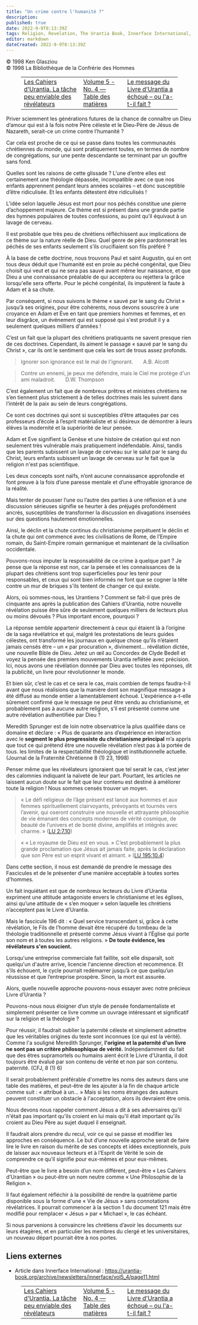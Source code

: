 ```yaml
---
title: "Un crime contre l'humanité ?"
description: 
published: true
date: 2022-9-9T8:13:39Z
tags: Religion, Revelation, The Urantia Book, Innerface International, article
editor: markdown
dateCreated: 2022-9-9T8:13:39Z
---
```


<p class="v-card v-sheet theme--light grey lighten-3 px-2">© 1998 Ken Glasziou<br>© 1998 La Bibliothèque de la Confrérie des Hommes</p>
<figure class="table chapter-navigator">
  <table>
    <tbody>
      <tr>
        <td>
        <a href="/fr/article/Ken_Glasziou/The_Revelators_Unenviable_Task">
          <span class="mdi mdi-arrow-left-drop-circle"></span><span class="pl-2">Les Cahiers d'Urantia. La tâche peu enviable des révélateurs</span>
        </a>
        </td>
        <td>
        <a href="/fr/index/articles_innerface#volume-5-no-4">
          <span class="mdi mdi-book-open-variant"></span><span class="pl-2">Volume 5 - No. 4 — Table des matières</span>
        </a>
        </td>
        <td>
        <a href="/fr/article/Ken_Glasziou/The_Urantia_Books_Message_has_Failed_or_has_it">
          <span class="pr-2">Le message du Livre d'Urantia a échoué – ou l'a-t-il fait ?</span><span class="mdi mdi-arrow-right-drop-circle"></span>
        </a>
        </td>
      </tr>
    </tbody>
  </table>
</figure>



Priver sciemment les générations futures de la chance de connaître un Dieu d’amour qui est à la fois notre Père céleste et le Dieu-Père de Jésus de Nazareth, serait-ce un crime contre l’humanité ?

Car cela est proche de ce qui se passe dans toutes les communautés chrétiennes du monde, qui sont pratiquement toutes, en termes de nombre de congrégations, sur une pente descendante se terminant par un gouffre sans fond.

Quelles sont les raisons de cette glissade ? L’une d’entre elles est certainement une théologie dépassée, incompatible avec ce que nos enfants apprennent pendant leurs années scolaires – et donc susceptible d’être ridiculisée. Et les enfants détestent être ridiculisés !

L’idée selon laquelle Jésus est mort pour nos péchés constitue une pierre d’achoppement majeure. Ce thème est si présent dans une grande partie des hymnes populaires de toutes confessions, au point qu’il équivaut à un lavage de cerveau.

Il est probable que très peu de chrétiens réfléchissent aux implications de ce thème sur la nature réelle de Dieu. Quel genre de père pardonnerait les péchés de ses enfants seulement s’ils crucifiaient son fils préféré ?

À la base de cette doctrine, nous trouvons Paul et saint Augustin, qui en ont tous deux déduit que l'humanité est en proie au péché congénital, que Dieu choisit qui veut et qui ne sera pas sauvé avant même leur naissance, et que Dieu a une connaissance préalable de qui acceptera ou rejettera la grâce lorsqu'elle sera offerte. Pour le péché congénital, ils imputèrent la faute à Adam et à sa chute.

Par conséquent, si nous suivons le thème « sauvé par le sang du Christ » jusqu’à ses origines, pour être cohérents, nous devons souscrire à une croyance en Adam et Ève en tant que premiers hommes et femmes, et en leur disgrâce, un événement qui est supposé qui s'est produit il y a seulement quelques milliers d'années !

C’est un fait que la plupart des chrétiens pratiquants ne savent presque rien de ces doctrines. Cependant, ils aiment le passage « sauvé par le sang du Christ », car ils ont le sentiment que cela les sort de trous assez profonds.

> Ignorer son ignorance est le mal de l'ignorant.
> &nbsp; &nbsp; &nbsp; A.B. Alcott

> Contre un ennemi, je peux me défendre, mais le Ciel me protège d'un ami maladroit.
> &nbsp; &nbsp; &nbsp; D.W. Thompson

C’est également un fait que de nombreux prêtres et ministres chrétiens ne s’en tiennent plus strictement à de telles doctrines mais les suivent dans l’intérêt de la paix au sein de leurs congrégations.

Ce sont ces doctrines qui sont si susceptibles d’être attaquées par ces professeurs d’école à l’esprit matérialiste et si désireux de démontrer à leurs élèves la modernité et la supériorité de leur pensée.

Adam et Eve signifient la Genèse et une histoire de création qui est non seulement très vulnérable mais pratiquement indéfendable. Ainsi, tandis que les parents subissent un lavage de cerveau sur le salut par le sang du Christ, leurs enfants subissent un lavage de cerveau sur le fait que la religion n'est pas scientifique.

Les deux concepts sont naïfs, n’ont aucune connaissance approfondie et font preuve à la fois d’une paresse mentale et d’une effroyable ignorance de la réalité.

Mais tenter de pousser l’une ou l’autre des parties à une réflexion et à une discussion sérieuses signifie se heurter à des préjugés profondément ancrés, susceptibles de transformer la discussion en divagations insensées sur des questions hautement émotionnelles.

Ainsi, le déclin et la chute continus du christianisme perpétuent le déclin et la chute qui ont commencé avec les civilisations de Rome, de l’Empire romain, du Saint-Empire romain germanique et maintenant de la civilisation occidentale.

Pouvons-nous imputer la responsabilité de ce crime à quelque part ? Je pense que la réponse est non, car la pensée et les connaissances de la plupart des chrétiens sont trop superficielles pour les tenir pour responsables, et ceux qui sont bien informés ne font que se cogner la tête contre un mur de briques s'ils tentent de changer ce qui existe.

Alors, où sommes-nous, les Urantiens ? Comment se fait-il que près de cinquante ans après la publication des Cahiers d'Urantia, notre nouvelle révélation puisse être sûre de seulement quelques milliers de lecteurs plus ou moins dévoués ? Plus important encore, pourquoi ?

La réponse semble appartenir directement à ceux qui étaient là à l’origine de la saga révélatrice et qui, malgré les protestations de leurs guides célestes, ont transformé les journaux en quelque chose qu’ils n’étaient jamais censés être – un « par procuration », divinement... révélation dictée, une nouvelle Bible de Dieu. Jetez un œil au Concordex de Clyde Bedell et voyez la pensée des premiers mouvements Urantia reflétée avec précision. Ici, nous avons une révélation donnée par Dieu avec toutes les réponses, dit la publicité, un livre pour révolutionner le monde.

Et bien sûr, c’est le cas et ce sera le cas, mais combien de temps faudra-t-il avant que nous réalisions que la manière dont son magnifique message a été diffusé au monde entier a lamentablement échoué. L’expérience a-t-elle sûrement confirmé que le message ne peut être vendu au christianisme, et probablement pas à aucune autre religion, s’il est présenté comme une autre révélation authentifiée par Dieu ?

Meredith Sprunger est de loin notre observatrice la plus qualifiée dans ce domaine et déclare : « Plus de quarante ans d’expérience en interaction avec le **segment le plus progressiste du christianisme principal** m’a appris que tout ce qui prétend être une nouvelle révélation n’est pas à la portée de tous. les limites de la respectabilité théologique et institutionnelle actuelle. (Journal de la Fraternité Chrétienne 8 (1) 23, 1998)

Penser même que les révélateurs ignoraient que tel serait le cas, c’est jeter des calomnies indiquant la naïveté de leur part. Pourtant, les articles ne laissent aucun doute sur le fait que leur contenu est destiné à améliorer toute la religion ! Nous sommes censés trouver un moyen.

> « Le défi religieux de l’âge présent est lancé aux hommes et aux femmes spirituellement clairvoyants, prévoyants et tournés vers l’avenir, qui oseront construire une nouvelle et attrayante philosophie de vie émanant des concepts modernes de vérité cosmique, de beauté de l’univers et de bonté divine, amplifiés et intégrés avec charme. » (<a id="a83_341"></a>[LU 2:7.10](/fr/The_Urantia_Book/2#p7_10))

> « « Le royaume de Dieu est en vous. » C’est probablement la plus grande proclamation que Jésus ait jamais faite, après la déclaration que son Père est un esprit vivant et aimant. » (<a id="a85_184"></a>[LU 195:10.4](/fr/The_Urantia_Book/195#p10_4))

Dans cette section, il nous est demandé de prendre le message des Fascicules et de le présenter d'une manière acceptable à toutes sortes d'hommes.

Un fait inquiétant est que de nombreux lecteurs du Livre d’Urantia expriment une attitude antagoniste envers le christianisme et les églises, ainsi qu’une attitude de « s’en moquer » selon laquelle les chrétiens n’acceptent pas le Livre d’Urantia.

Mais le fascicule 196 dit : « Quel service transcendant si, grâce à cette révélation, le Fils de l’homme devait être récupéré du tombeau de la théologie traditionnelle et présenté comme Jésus vivant à l’Église qui porte son nom et à toutes les autres religions. » **De toute évidence, les révélateurs s'en soucient.**

Lorsqu'une entreprise commerciale fait faillite, soit elle disparaît, soit quelqu'un d'autre arrive, licencie l'ancienne direction et recommence. Et s’ils échouent, le cycle pourrait redémarrer jusqu’à ce que quelqu’un réussisse et que l’entreprise prospère. Sinon, la mort est assurée.

Alors, quelle nouvelle approche pouvons-nous essayer avec notre précieux Livre d’Urantia ?

Pouvons-nous nous éloigner d’un style de pensée fondamentaliste et simplement présenter ce livre comme un ouvrage intéressant et significatif sur la religion et la théologie ?

Pour réussir, il faudrait oublier la paternité céleste et simplement admettre que les véritables origines du texte sont inconnues (ce qui est la vérité). Comme l'a souligné Meredith Sprunger, **l'origine et la paternité d'un livre ne sont pas un critère philosophique de vérité.** Indépendamment du fait que des êtres supramortels ou humains aient écrit le Livre d'Urantia, il doit toujours être évalué par son contenu de vérité et non par son contenu. paternité. (CFJ, 8 (1) 6)

Il serait probablement préférable d'omettre les noms des auteurs dans une table des matières, et peut-être de les ajouter à la fin de chaque article comme suit : « attribué à un... » Mais si les noms étranges des auteurs peuvent constituer un obstacle à l'acceptation, alors ils devraient être omis.

Nous devons nous rappeler comment Jésus a dit à ses adversaires qu'il n'était pas important qu'ils croient en lui mais qu'il était important qu'ils croient au Dieu Père au sujet duquel il enseignait.

Il faudrait alors prendre du recul, voir ce qui se passe et modifier les approches en conséquence. Le but d’une nouvelle approche serait de faire lire le livre en raison du mérite de ses concepts et idées exceptionnels, puis de laisser aux nouveaux lecteurs et à l’Esprit de Vérité le soin de comprendre ce qu’il signifie pour eux-mêmes et pour eux-mêmes.

Peut-être que le livre a besoin d’un nom différent, peut-être « Les Cahiers d’Urantian » ou peut-être un nom neutre comme « Une Philosophie de la Religion ».

Il faut également réfléchir à la possibilité de rendre la quatrième partie disponible sous la forme d'une « Vie de Jésus » sans connotations révélatrices. Il pourrait commencer à la section 1 du document 121 mais être modifié pour remplacer « Jésus » par « Michael », le cas échéant.

Si nous parvenions à convaincre les chrétiens d’avoir les documents sur leurs étagères, et en particulier les membres du clergé et les universitaires, un nouveau départ pourrait être à nos portes.

## Liens externes

- Article dans Innerface International : https://urantia-book.org/archive/newsletters/innerface/vol5_4/page11.html






<figure class="table chapter-navigator">
  <table>
    <tbody>
      <tr>
        <td>
        <a href="/fr/article/Ken_Glasziou/The_Revelators_Unenviable_Task">
          <span class="mdi mdi-arrow-left-drop-circle"></span><span class="pl-2">Les Cahiers d'Urantia. La tâche peu enviable des révélateurs</span>
        </a>
        </td>
        <td>
        <a href="/fr/index/articles_innerface#volume-5-no-4">
          <span class="mdi mdi-book-open-variant"></span><span class="pl-2">Volume 5 - No. 4 — Table des matières</span>
        </a>
        </td>
        <td>
        <a href="/fr/article/Ken_Glasziou/The_Urantia_Books_Message_has_Failed_or_has_it">
          <span class="pr-2">Le message du Livre d'Urantia a échoué – ou l'a-t-il fait ?</span><span class="mdi mdi-arrow-right-drop-circle"></span>
        </a>
        </td>
      </tr>
    </tbody>
  </table>
</figure>
